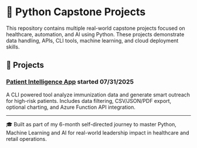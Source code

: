 # 🧠 Python Capstone Projects

This repository contains multiple real-world capstone projects focused on healthcare, automation, and AI using Python. These projects demonstrate data handling, APIs, CLI tools, machine learning, and cloud deployment skills.

## 📁 Projects

### [Patient Intelligence App](./Patient_intelligence_app) started 07/31/2025
A CLI powered tool analyze immunization data and generate smart outreach for high-risk patients. Includes data filtering, CSV/JSON/PDF export, optional charting, and Azure Function API integration.


---

🎓 Built as part of my 6-month self-directed journey to master Python, Machine Learning and AI for real-world leadership impact in healthcare and retail operations.
